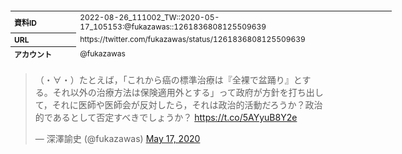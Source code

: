 <table style="font-size: 9pt; width: 610px; margin-bottom: 20px; height: 80px;">
<tbody>
    <tr>
        <th align=left>資料ID</th>
        <td align=left>2022-08-26_111002_TW::2020-05-17_105153:@fukazawas::1261836808125509639</td>
    </tr>
    <tr>
        <th align=left>URL</th>
        <td align=left>https://twitter.com/fukazawas/status/1261836808125509639</td>
    </tr>
    <tr>
        <th align=left>アカウント</th>
        <td align=left>@fukazawas</td>
    </tr>
    <tr>
        <th align=left>ユーザ名</th>
        <td align=left>深澤諭史</td>
    </tr>
    <tr>
        <th align=left>ツイートの記録日時</th>
        <td align=left>2022-08-26_111002_</td>
    </tr>
</tbody>
</table>
<blockquote class="twitter-tweet" data-width="450"  data-lang="ja"><p lang="ja" dir="ltr">（・∀・）たとえば，「これから癌の標準治療は『全裸で盆踊り』とする。それ以外の治療方法は保険適用外とする」って政府が方針を打ち出して，それに医師や医師会が反対したら，それは政治的活動だろうか？政治的であるとして否定すべきでしょうか？ <a href="https://t.co/5AYyuB8Y2e">https://t.co/5AYyuB8Y2e</a></p>&mdash; 深澤諭史 (@fukazawas) <a href="https://twitter.com/fukazawas/status/1261836808125509639?ref_src=twsrc%5Etfw">May 17, 2020</a></blockquote>
<script async src="https://platform.twitter.com/widgets.js" charset="utf-8"></script>


